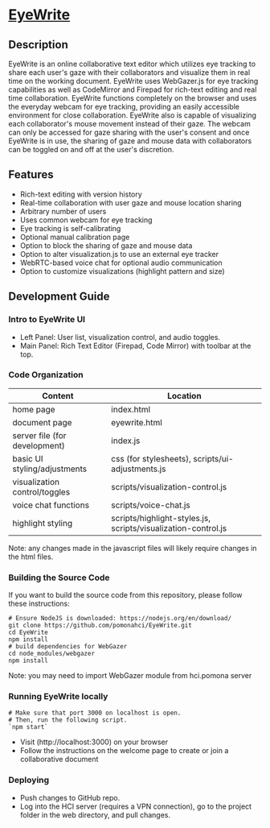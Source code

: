 # [EyeWrite](https://hci.pomona.edu/EyeWrite)

## Description

EyeWrite is an online collaborative text editor which utilizes eye tracking to share each user's gaze with their collaborators and visualize them in real time on the working document. EyeWrite uses WebGazer.js for eye tracking capabilities as well as CodeMirror and Firepad for rich-text editing and real time collaboration. EyeWrite functions completely on the browser and uses the everyday webcam for eye tracking, providing an easily accessible environment for close collaboration. EyeWrite also is capable of visualizing each collaborator's mouse movement instead of their gaze. The webcam can only be accessed for gaze sharing with the user's consent and once EyeWrite is in use, the sharing of gaze and mouse data with collaborators can be toggled on and off at the user's discretion.

## Features

* Rich-text editing with version history
* Real-time collaboration with user gaze and mouse location sharing
* Arbitrary number of users
* Uses common webcam for eye tracking
* Eye tracking is self-calibrating
* Optional manual calibration page
* Option to block the sharing of gaze and mouse data
* Option to alter visualization.js to use an external eye tracker 
* WebRTC-based voice chat for optional audio communication
* Option to customize visualizations (highlight pattern and size)

## Development Guide

### Intro to EyeWrite UI
* Left Panel: User list, visualization control, and audio toggles.
* Main Panel: Rich Text Editor (Firepad, Code Mirror) with toolbar at the top.

### Code Organization
| Content                       | Location                                                      |
| ----------------------------- | ------------------------------------------------------------- |
| home page                     | index.html                                                    |
| document page                 | eyewrite.html                                                 |
| server file (for development) | index.js                                                      |
| basic UI styling/adjustments  | css (for stylesheets), scripts/ui-adjustments.js              |
| visualization control/toggles | scripts/visualization-control.js                              |
| voice chat functions          | scripts/voice-chat.js                                         |
| highlight styling             | scripts/highlight-styles.js, scripts/visualization-control.js |

Note: any changes made in the javascript files will likely require changes in the html files.

### Building the Source Code

If you want to build the source code from this repository, please follow these instructions:

    # Ensure NodeJS is downloaded: https://nodejs.org/en/download/
    git clone https://github.com/pomonahci/EyeWrite.git
    cd EyeWrite
    npm install
    # build dependencies for WebGazer
    cd node_modules/webgazer
    npm install

Note: you may need to import WebGazer module from hci.pomona server

### Running EyeWrite locally

    # Make sure that port 3000 on localhost is open.
    # Then, run the following script.
    `npm start`

* Visit (http://localhost:3000) on your browser
* Follow the instructions on the welcome page to create or join a collaborative document

### Deploying
* Push changes to GitHub repo.
* Log into the HCI server (requires a VPN connection), go to the project folder in the web directory, and pull changes.